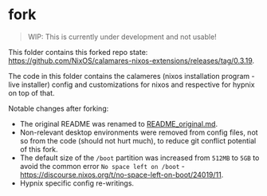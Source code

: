 # fork

> WIP: This is currently under development and not usable!

This folder contains this forked repo state: https://github.com/NixOS/calamares-nixos-extensions/releases/tag/0.3.19.

The code in this folder contains the calameres (nixos installation program - live installer) config and customizations for nixos and respective for hypnix on top of that.

Notable changes after forking:
- The original README was renamed to [README_original.md](README_original.md).
- Non-relevant desktop environments were removed from config files, not so from the code (should not hurt much), to reduce git conflict potential of this fork.
- The default size of the `/boot` partition was increased from `512MB` to `5GB` to avoid the common error `No space left on /boot` - https://discourse.nixos.org/t/no-space-left-on-boot/24019/11.
- Hypnix specific config re-writings.
